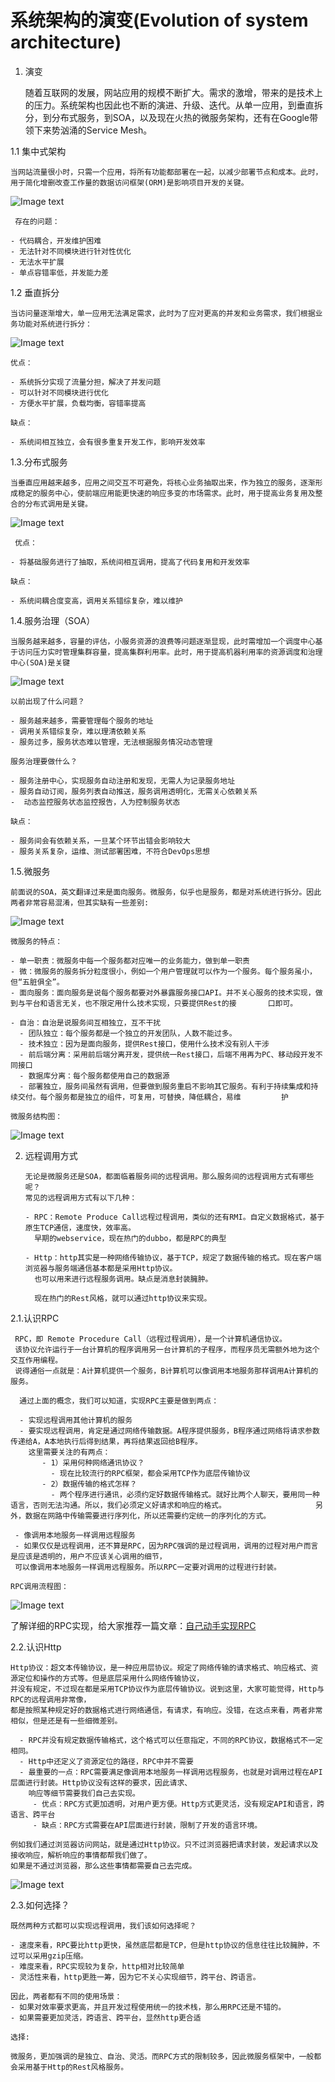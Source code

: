 # 系统架构的演变(Evolution of system architecture)

1. 演变

    随着互联网的发展，网站应用的规模不断扩大。需求的激增，带来的是技术上的压力。系统架构也因此也不断的演进、升级、迭代。从单一应用，到垂直拆分，到分布式服务，到SOA，以及现在火热的微服务架构，还有在Google带领下来势汹涌的Service Mesh。

1.1 集中式架构

    当网站流量很小时，只需一个应用，将所有功能都部署在一起，以减少部署节点和成本。此时，用于简化增删改查工作量的数据访问框架(ORM)是影响项目开发的关键。
   ![Image text](https://github.com/jmstart/system-architecture/blob/master/img-storage/1525529091749.png)
     
     存在的问题：
     
    - 代码耦合，开发维护困难
    - 无法针对不同模块进行针对性优化
    - 无法水平扩展
    - 单点容错率低，并发能力差
    
1.2 垂直拆分

    当访问量逐渐增大，单一应用无法满足需求，此时为了应对更高的并发和业务需求，我们根据业务功能对系统进行拆分：
   ![Image text](https://github.com/jmstart/system-architecture/blob/master/img-storage/1525529671801.png)

    优点：

    - 系统拆分实现了流量分担，解决了并发问题
    - 可以针对不同模块进行优化
    - 方便水平扩展，负载均衡，容错率提高

    缺点：

    - 系统间相互独立，会有很多重复开发工作，影响开发效率
    
1.3.分布式服务

    当垂直应用越来越多，应用之间交互不可避免，将核心业务抽取出来，作为独立的服务，逐渐形成稳定的服务中心，使前端应用能更快速的响应多变的市场需求。此时，用于提高业务复用及整合的分布式调用是关键。
   ![Image text](https://github.com/jmstart/system-architecture/blob/master/img-storage/1525530657919.png)
     
     优点：

    - 将基础服务进行了抽取，系统间相互调用，提高了代码复用和开发效率

    缺点：

    - 系统间耦合度变高，调用关系错综复杂，难以维护

1.4.服务治理（SOA）

    当服务越来越多，容量的评估，小服务资源的浪费等问题逐渐显现，此时需增加一个调度中心基于访问压力实时管理集群容量，提高集群利用率。此时，用于提高机器利用率的资源调度和治理中心(SOA)是关键
   ![Image text](https://github.com/jmstart/system-architecture/blob/master/img-storage/1525530804753.png)

    以前出现了什么问题？

    - 服务越来越多，需要管理每个服务的地址
    - 调用关系错综复杂，难以理清依赖关系
    - 服务过多，服务状态难以管理，无法根据服务情况动态管理

    服务治理要做什么？

    - 服务注册中心，实现服务自动注册和发现，无需人为记录服务地址
    - 服务自动订阅，服务列表自动推送，服务调用透明化，无需关心依赖关系
    -  动态监控服务状态监控报告，人为控制服务状态

    缺点：

    - 服务间会有依赖关系，一旦某个环节出错会影响较大
    - 服务关系复杂，运维、测试部署困难，不符合DevOps思想    
    
  1.5.微服务
  
    前面说的SOA，英文翻译过来是面向服务。微服务，似乎也是服务，都是对系统进行拆分。因此两者非常容易混淆，但其实缺有一些差别:
   ![Image text](https://github.com/jmstart/system-architecture/blob/master/img-storage/1525532344817.png)
    
    微服务的特点：

    - 单一职责：微服务中每一个服务都对应唯一的业务能力，做到单一职责
    - 微：微服务的服务拆分粒度很小，例如一个用户管理就可以作为一个服务。每个服务虽小，但“五脏俱全”。
    - 面向服务：面向服务是说每个服务都要对外暴露服务接口API。并不关心服务的技术实现，做到与平台和语言无关，也不限定用什么技术实现，只要提供Rest的接       口即可。
    
    - 自治：自治是说服务间互相独立，互不干扰
      - 团队独立：每个服务都是一个独立的开发团队，人数不能过多。
      - 技术独立：因为是面向服务，提供Rest接口，使用什么技术没有别人干涉
      - 前后端分离：采用前后端分离开发，提供统一Rest接口，后端不用再为PC、移动段开发不同接口
      - 数据库分离：每个服务都使用自己的数据源
      - 部署独立，服务间虽然有调用，但要做到服务重启不影响其它服务。有利于持续集成和持续交付。每个服务都是独立的组件，可复用，可替换，降低耦合，易维         护
      
    微服务结构图：
   ![Image text](https://github.com/jmstart/system-architecture/blob/master/img-storage/1526860071166.png)
   
 
2. 远程调用方式

       无论是微服务还是SOA，都面临着服务间的远程调用。那么服务间的远程调用方式有哪些呢？
       常见的远程调用方式有以下几种：

       - RPC：Remote Produce Call远程过程调用，类似的还有RMI。自定义数据格式，基于原生TCP通信，速度快，效率高。
         早期的webservice，现在热门的dubbo，都是RPC的典型
         
       - Http：http其实是一种网络传输协议，基于TCP，规定了数据传输的格式。现在客户端浏览器与服务端通信基本都是采用Http协议。
         也可以用来进行远程服务调用。缺点是消息封装臃肿。

         现在热门的Rest风格，就可以通过http协议来实现。

2.1.认识RPC

     RPC，即 Remote Procedure Call（远程过程调用），是一个计算机通信协议。 
     该协议允许运行于一台计算机的程序调用另一台计算机的子程序，而程序员无需额外地为这个交互作用编程。
     说得通俗一点就是：A计算机提供一个服务，B计算机可以像调用本地服务那样调用A计算机的服务。

      通过上面的概念，我们可以知道，实现RPC主要是做到两点： 

      - 实现远程调用其他计算机的服务
      - 要实现远程调用，肯定是通过网络传输数据。A程序提供服务，B程序通过网络将请求参数传递给A，A本地执行后得到结果，再将结果返回给B程序。
        这里需要关注的有两点：
           - 1）采用何种网络通讯协议？
             - 现在比较流行的RPC框架，都会采用TCP作为底层传输协议
           - 2）数据传输的格式怎样？
             - 两个程序进行通讯，必须约定好数据传输格式。就好比两个人聊天，要用同一种语言，否则无法沟通。所以，我们必须定义好请求和响应的格式。                    另外，数据在网路中传输需要进行序列化，所以还需要约定统一的序列化的方式。
          
     - 像调用本地服务一样调用远程服务
     - 如果仅仅是远程调用，还不算是RPC，因为RPC强调的是过程调用，调用的过程对用户而言是应该是透明的，用户不应该关心调用的细节，
     可以像调用本地服务一样调用远程服务。所以RPC一定要对调用的过程进行封装。
      
    RPC调用流程图：
   ![Image text](https://github.com/jmstart/system-architecture/blob/master/img-storage/1525568965976.png)

   了解详细的RPC实现，给大家推荐一篇文章：[自己动手实现RPC](https://legacy.gitbook.com/book/huge0612/tour-of-rpc/details)

2.2.认识Http

    Http协议：超文本传输协议，是一种应用层协议。规定了网络传输的请求格式、响应格式、资源定位和操作的方式等。但是底层采用什么网络传输协议，
    并没有规定，不过现在都是采用TCP协议作为底层传输协议。说到这里，大家可能觉得，Http与RPC的远程调用非常像，
    都是按照某种规定好的数据格式进行网络通信，有请求，有响应。没错，在这点来看，两者非常相似，但是还是有一些细微差别。

      - RPC并没有规定数据传输格式，这个格式可以任意指定，不同的RPC协议，数据格式不一定相同。
      - Http中还定义了资源定位的路径，RPC中并不需要
      - 最重要的一点：RPC需要满足像调用本地服务一样调用远程服务，也就是对调用过程在API层面进行封装。Http协议没有这样的要求，因此请求、
        响应等细节需要我们自己去实现。
         - 优点：RPC方式更加透明，对用户更方便。Http方式更灵活，没有规定API和语言，跨语言、跨平台
         - 缺点：RPC方式需要在API层面进行封装，限制了开发的语言环境。

    例如我们通过浏览器访问网站，就是通过Http协议。只不过浏览器把请求封装，发起请求以及接收响应，解析响应的事情都帮我们做了。
    如果是不通过浏览器，那么这些事情都需要自己去完成。
   ![Image text](https://github.com/jmstart/system-architecture/blob/master/img-storage/1525569352313.png)
    
2.3.如何选择？

    既然两种方式都可以实现远程调用，我们该如何选择呢？

    - 速度来看，RPC要比http更快，虽然底层都是TCP，但是http协议的信息往往比较臃肿，不过可以采用gzip压缩。
    - 难度来看，RPC实现较为复杂，http相对比较简单
    - 灵活性来看，http更胜一筹，因为它不关心实现细节，跨平台、跨语言。

    因此，两者都有不同的使用场景：
    - 如果对效率要求更高，并且开发过程使用统一的技术栈，那么用RPC还是不错的。
    - 如果需要更加灵活，跨语言、跨平台，显然http更合适
    
    选择:
  
    微服务，更加强调的是独立、自治、灵活。而RPC方式的限制较多，因此微服务框架中，一般都会采用基于Http的Rest风格服务。
    
    
    
